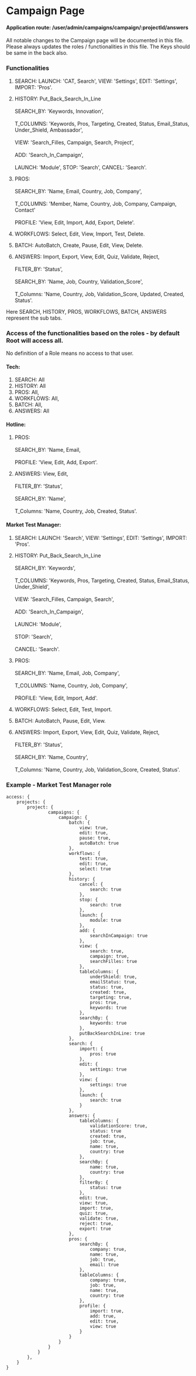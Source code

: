 # Campaign Page

#### Application route: /user/admin/campaigns/campaign/:projectId/answers

All notable changes to the Campaign page will be documented in this file. 
Please always updates the roles / functionalities in this file. The Keys should be same in the back also.

### Functionalities

1. SEARCH: LAUNCH: 'CAT, Search', VIEW: 'Settings', EDIT: 'Settings', IMPORT: 'Pros'.

2. HISTORY: Put_Back_Search_In_Line
<br><br>SEARCH_BY: 'Keywords, Innovation', 
<br><br>T_COLUMNS: 'Keywords, Pros, Targeting, Created, Status, Email_Status, Under_Shield, Ambassador',
<br><br>VIEW: 'Search_Filles, Campaign, Search, Project', 
<br><br>ADD: 'Search_In_Campaign', 
<br><br>LAUNCH: 'Module', STOP: 'Search', CANCEL: 'Search'.

3. PROS:
<br><br>SEARCH_BY: 'Name, Email, Country, Job, Company', 
<br><br>T_COLUMNS: 'Member, Name, Country, Job, Company, Campaign, Contact'
<br><br>PROFILE: 'View, Edit, Import, Add, Export, Delete'.

4. WORKFLOWS: Select, Edit, View, Import, Test, Delete. 

5. BATCH: AutoBatch, Create, Pause, Edit, View, Delete.

6. ANSWERS: Import, Export, View, Edit, Quiz, Validate, Reject,
<br><br>FILTER_BY: 'Status', 
<br><br>SEARCH_BY: 'Name, Job, Country, Validation_Score', 
<br><br>T_Columns: 'Name, Country, Job, Validation_Score, Updated, Created, Status'.


Here SEARCH, HISTORY, PROS, WORKFLOWS, BATCH, ANSWERS represent the sub tabs.

### Access of the functionalities based on the roles - by default Root will access all.

No definition of a Role means no access to that user.

#### Tech:

1. SEARCH: All
2. HISTORY: All
3. PROS: All,
4. WORKFLOWS: All,
5. BATCH: All,
6. ANSWERS: All

#### Hotline:

1. PROS:
<br><br>SEARCH_BY: 'Name, Email,
<br><br>PROFILE: 'View, Edit, Add, Export'.

2. ANSWERS: View, Edit,
<br><br>FILTER_BY: 'Status', 
<br><br>SEARCH_BY: 'Name', 
<br><br>T_Columns: 'Name, Country, Job, Created, Status'.

#### Market Test Manager:

1. SEARCH: LAUNCH: 'Search', VIEW: 'Settings', EDIT: 'Settings', IMPORT: 'Pros'.

2. HISTORY: Put_Back_Search_In_Line
<br><br>SEARCH_BY: 'Keywords', 
<br><br>T_COLUMNS: 'Keywords, Pros, Targeting, Created, Status, Email_Status, Under_Shield',
<br><br>VIEW: 'Search_Filles, Campaign, Search', 
<br><br>ADD: 'Search_In_Campaign', 
<br><br>LAUNCH: 'Module', 
<br><br>STOP: 'Search', 
<br><br>CANCEL: 'Search'.

3. PROS:
<br><br>SEARCH_BY: 'Name, Email, Job, Company', 
<br><br>T_COLUMNS: 'Name, Country, Job, Company',
<br><br>PROFILE: 'View, Edit, Import, Add'.

4. WORKFLOWS: Select, Edit, Test, Import. 

5. BATCH: AutoBatch, Pause, Edit, View.

6. ANSWERS: Import, Export, View, Edit, Quiz, Validate, Reject,
<br><br>FILTER_BY: 'Status', 
<br><br>SEARCH_BY: 'Name, Country', 
<br><br>T_Columns: 'Name, Country, Job, Validation_Score, Created, Status'.

### Example - Market Test Manager role

```
access: { 
    projects: { 
        project: {
                campaigns: {
                    campaign: {
                        batch: {
                            view: true,
                            edit: true,
                            pause: true,
                            autoBatch: true
                        },
                        workflows: {
                            test: true,
                            edit: true,
                            select: true
                        },
                        history: {
                            cancel: {
                                search: true
                            },
                            stop: {
                                search: true
                            },
                            launch: {
                                module: true
                            },
                            add: {
                                searchInCampaign: true
                            },
                            view: {
                                search: true,
                                campaign: true,
                                searchFilles: true
                            },
                            tableColumns: {
                                underShield: true,
                                emailStatus: true,
                                status: true,
                                created: true,
                                targeting: true,
                                pros: true,
                                keywords: true
                            },
                            searchBy: {
                                keywords: true
                            },
                            putBackSearchInLine: true
                        },
                        search: {
                            import: {
                                pros: true
                            },
                            edit: {
                                settings: true
                            },
                            view: {
                                settings: true
                            },
                            launch: {
                                search: true
                            }
                        },
                        answers: {
                            tableColumns: {
                                validationScore: true,
                                status: true
                                created: true,
                                job: true,
                                name: true,
                                country: true
                            },
                            searchBy: {
                                name: true,
                                country: true
                            },
                            filterBy: {
                                status: true
                            },
                            edit: true,
                            view: true,
                            import: true,
                            quiz: true,
                            validate: true,
                            reject: true,
                            export: true
                        },
                        pros: {
                            searchBy: {
                                company: true,
                                name: true,
                                job: true,
                                email: true
                            },
                            tableColumns: {
                                company: true,
                                job: true,
                                name: true,
                                country: true
                            },
                            profile: {
                                import: true,
                                add: true,
                                edit: true,
                                view: true
                            }
                        }
                    }
                }
            }
        },
    } 
}

```
